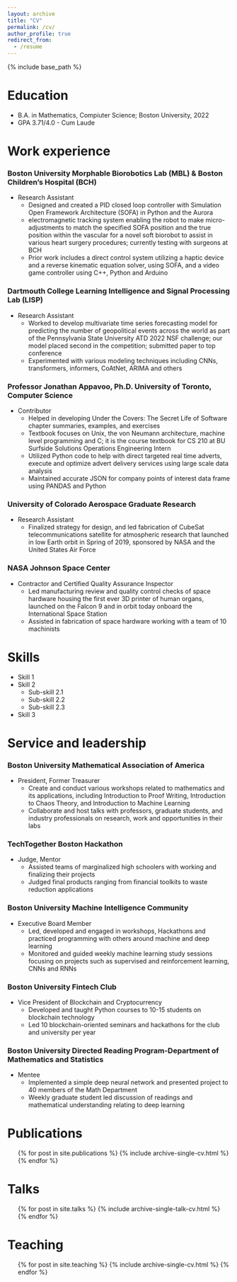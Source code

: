 ```yaml
---
layout: archive
title: "CV"
permalink: /cv/
author_profile: true
redirect_from:
  - /resume
---
```


{% include base_path %}

Education
======
* B.A. in Mathematics, Compiuter Science; Boston University, 2022
* GPA 3.71/4.0 - Cum Laude

Work experience 
======
### Boston University Morphable Biorobotics Lab (MBL) & Boston Children’s Hospital (BCH) 
* Research Assistant
  * Designed and created a PID closed loop controller with Simulation Open Framework Architecture (SOFA) in Python and the Aurora
  * electromagnetic tracking system enabling the robot to make micro-adjustments to match the specified SOFA position and the true position within the vascular for a novel soft biorobot to assist in various heart surgery procedures; currently testing with surgeons at BCH
  * Prior work includes a direct control system utilizing a haptic device and a reverse kinematic equation solver, using SOFA, and a video game controller using C++, Python and Arduino


### Dartmouth College Learning Intelligence and Signal Processing Lab (LISP)
* Research Assistant
  * Worked to develop multivariate time series forecasting model for predicting the number of geopolitical events across the world as part of the Pennsylvania State University ATD 2022 NSF challenge; our model placed second in the competition; submitted paper to top conference
  * Experimented with various modeling techniques including CNNs, transformers, informers, CoAtNet, ARIMA and others 


### Professor Jonathan Appavoo, Ph.D. University of Toronto, Computer Science
* Contributor
  * Helped in developing Under the Covers: The Secret Life of Software chapter summaries, examples, and exercises
  * Textbook focuses on Unix, the von Neumann architecture, machine level programming and C; it is the course textbook for CS 210 at BU Surfside Solutions
Operations Engineering Intern
  * Utilized Python code to help with direct targeted real time adverts, execute and optimize advert delivery services using large scale data analysis
  * Maintained accurate JSON for company points of interest data frame using PANDAS and Python


### University of Colorado Aerospace Graduate Research
* Research Assistant
  * Finalized strategy for design, and led fabrication of CubeSat telecommunications satellite for atmospheric research that launched in low Earth orbit in Spring of 2019, sponsored by NASA and the United States Air Force


### NASA Johnson Space Center
* Contractor and Certified Quality Assurance Inspector
  * Led manufacturing review and quality control checks of space hardware housing the first ever 3D printer of human organs, launched on the Falcon 9 and in orbit today onboard the International Space Station
  * Assisted in fabrication of space hardware working with a team of 10 machinists

  
Skills
======
* Skill 1
* Skill 2
  * Sub-skill 2.1
  * Sub-skill 2.2
  * Sub-skill 2.3
* Skill 3

Service and leadership
======

### Boston University Mathematical Association of America
* President, Former Treasurer
  * Create and conduct various workshops related to mathematics and its applications, including Introduction to Proof Writing, Introduction to Chaos Theory, and Introduction to Machine Learning
  * Collaborate and host talks with professors, graduate students, and industry professionals on research, work and opportunities in their labs 


### TechTogether Boston Hackathon
* Judge, Mentor
  * Assisted teams of marginalized high schoolers with working and finalizing their projects
  * Judged final products ranging from financial toolkits to waste reduction applications 


### Boston University Machine Intelligence Community
* Executive Board Member
  * Led, developed and engaged in workshops, Hackathons and practiced programming with others around machine and deep learning
  * Monitored and guided weekly machine learning study sessions focusing on projects such as supervised and reinforcement learning, CNNs and RNNs


### Boston University Fintech Club
* Vice President of Blockchain and Cryptocurrency
  * Developed and taught Python courses to 10-15 students on blockchain technology
  * Led 10 blockchain-oriented seminars and hackathons for the club and university per year

### Boston University Directed Reading Program-Department of Mathematics and Statistics 
* Mentee
  * Implemented a simple deep neural network and presented project to 40 members of the Math Department
  * Weekly graduate student led discussion of readings and mathematical understanding relating to deep learning


Publications
======
  <ul>{% for post in site.publications %}
    {% include archive-single-cv.html %}
  {% endfor %}</ul>
  
Talks
======
  <ul>{% for post in site.talks %}
    {% include archive-single-talk-cv.html %}
  {% endfor %}</ul>
  
Teaching
======
  <ul>{% for post in site.teaching %}
    {% include archive-single-cv.html %}
  {% endfor %}</ul>
  

